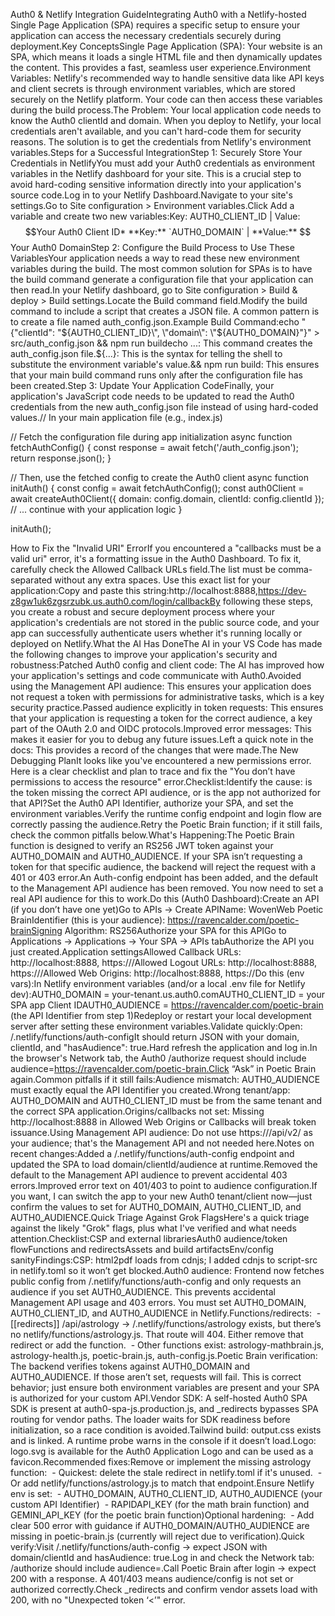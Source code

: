 Auth0 & Netlify Integration GuideIntegrating Auth0 with a Netlify-hosted Single Page Application (SPA) requires a specific setup to ensure your application can access the necessary credentials securely during deployment.Key ConceptsSingle Page Application (SPA): Your website is an SPA, which means it loads a single HTML file and then dynamically updates the content. This provides a fast, seamless user experience.Environment Variables: Netlify's recommended way to handle sensitive data like API keys and client secrets is through environment variables, which are stored securely on the Netlify platform. Your code can then access these variables during the build process.The Problem: Your local application code needs to know the Auth0 clientId and domain. When you deploy to Netlify, your local credentials aren't available, and you can't hard-code them for security reasons. The solution is to get the credentials from Netlify's environment variables.Steps for a Successful IntegrationStep 1: Securely Store Your Credentials in NetlifyYou must add your Auth0 credentials as environment variables in the Netlify dashboard for your site. This is a crucial step to avoid hard-coding sensitive information directly into your application's source code.Log in to your Netlify Dashboard.Navigate to your site's settings.Go to Site configuration > Environment variables.Click Add a variable and create two new variables:Key: AUTH0_CLIENT_ID | Value: $$Your Auth0 Client ID* **Key:** `AUTH0_DOMAIN` | **Value:** $$
Your Auth0 DomainStep 2: Configure the Build Process to Use These VariablesYour application needs a way to read these new environment variables during the build. The most common solution for SPAs is to have the build command generate a configuration file that your application can then read.In your Netlify dashboard, go to Site configuration > Build & deploy > Build settings.Locate the Build command field.Modify the build command to include a script that creates a JSON file. A common pattern is to create a file named auth_config.json.Example Build Command:echo "{\"clientId\": \"${AUTH0_CLIENT_ID}\", \"domain\": \"${AUTH0_DOMAIN}\"}" > src/auth_config.json && npm run buildecho ...: This command creates the auth_config.json file.\${...}: This is the syntax for telling the shell to substitute the environment variable's value.&& npm run build: This ensures that your main build command runs only after the configuration file has been created.Step 3: Update Your Application CodeFinally, your application's JavaScript code needs to be updated to read the Auth0 credentials from the new auth_config.json file instead of using hard-coded values.// In your main application file (e.g., index.js)

// Fetch the configuration file during app initialization
async function fetchAuthConfig() {
  const response = await fetch('/auth_config.json');
  return response.json();
}

// Then, use the fetched config to create the Auth0 client
async function initAuth() {
  const config = await fetchAuthConfig();
  const auth0Client = await createAuth0Client({
    domain: config.domain,
    clientId: config.clientId
  });
  // ... continue with your application logic
}

initAuth();

How to Fix the "Invalid URI" ErrorIf you encountered a "callbacks must be a valid uri" error, it's a formatting issue in the Auth0 Dashboard. To fix it, carefully check the Allowed Callback URLs field.The list must be comma-separated without any extra spaces. Use this exact list for your application:Copy and paste this string:http://localhost:8888,https://dev-z8gw1uk6zgsrzubk.us.auth0.com/login/callbackBy following these steps, you create a robust and secure deployment process where your application's credentials are not stored in the public source code, and your app can successfully authenticate users whether it's running locally or deployed on Netlify.What the AI Has DoneThe AI in your VS Code has made the following changes to improve your application's security and robustness:Patched Auth0 config and client code: The AI has improved how your application's settings and code communicate with Auth0.Avoided using the Management API audience: This ensures your application does not request a token with permissions for administrative tasks, which is a key security practice.Passed audience explicitly in token requests: This ensures that your application is requesting a token for the correct audience, a key part of the OAuth 2.0 and OIDC protocols.Improved error messages: This makes it easier for you to debug any future issues.Left a quick note in the docs: This provides a record of the changes that were made.The New Debugging PlanIt looks like you've encountered a new permissions error. Here is a clear checklist and plan to trace and fix the "You don’t have permissions to access the resource" error.Checklist:Identify the cause: is the token missing the correct API audience, or is the app not authorized for that API?Set the Auth0 API Identifier, authorize your SPA, and set the environment variables.Verify the runtime config endpoint and login flow are correctly passing the audience.Retry the Poetic Brain function; if it still fails, check the common pitfalls below.What's Happening:The Poetic Brain function is designed to verify an RS256 JWT token against your AUTH0_DOMAIN and AUTH0_AUDIENCE. If your SPA isn’t requesting a token for that specific audience, the backend will reject the request with a 401 or 403 error.An Auth-config endpoint has been added, and the default to the Management API audience has been removed. You now need to set a real API audience for this to work.Do this (Auth0 Dashboard):Create an API (if you don’t have one yet)Go to APIs → Create APIName: WovenWeb Poetic BrainIdentifier (this is your audience): https://ravencalder.com/poetic-brainSigning Algorithm: RS256Authorize your SPA for this APIGo to Applications → Applications → Your SPA → APIs tabAuthorize the API you just created.Application settingsAllowed Callback URLs: http://localhost:8888, https://<your-domain>/Allowed Logout URLs: http://localhost:8888, https://<your-domain>/Allowed Web Origins: http://localhost:8888, https://<your-domain>Do this (env vars):In Netlify environment variables (and/or a local .env file for Netlify dev):AUTH0_DOMAIN = your-tenant.us.auth0.comAUTH0_CLIENT_ID = your SPA app Client IDAUTH0_AUDIENCE = https://ravencalder.com/poetic-brain (the API Identifier from step 1)Redeploy or restart your local development server after setting these environment variables.Validate quickly:Open: /.netlify/functions/auth-configIt should return JSON with your domain, clientId, and "hasAudience": true.Hard refresh the application and log in.In the browser's Network tab, the Auth0 /authorize request should include audience=https://ravencalder.com/poetic-brain.Click “Ask” in Poetic Brain again.Common pitfalls if it still fails:Audience mismatch: AUTH0_AUDIENCE must exactly equal the API Identifier you created.Wrong tenant/app: AUTH0_DOMAIN and AUTH0_CLIENT_ID must be from the same tenant and the correct SPA application.Origins/callbacks not set: Missing http://localhost:8888 in Allowed Web Origins or Callbacks will break token issuance.Using Management API audience: Do not use https://<tenant>/api/v2/ as your audience; that's the Management API and not needed here.Notes on recent changes:Added a /.netlify/functions/auth-config endpoint and updated the SPA to load domain/clientId/audience at runtime.Removed the default to the Management API audience to prevent accidental 403 errors.Improved error text on 401/403 to point to audience configuration.If you want, I can switch the app to your new Auth0 tenant/client now—just confirm the values to set for AUTH0_DOMAIN, AUTH0_CLIENT_ID, and AUTH0_AUDIENCE.Quick Triage Against Grok FlagsHere's a quick triage against the likely "Grok" flags, plus what I've verified and what needs attention.Checklist:CSP and external librariesAuth0 audience/token flowFunctions and redirectsAssets and build artifactsEnv/config sanityFindings:CSP: html2pdf loads from cdnjs; I added cdnjs to script-src in netlify.toml so it won’t get blocked.Auth0 audience: Frontend now fetches public config from /.netlify/functions/auth-config and only requests an audience if you set AUTH0_AUDIENCE. This prevents accidental Management API usage and 403 errors. You must set AUTH0_DOMAIN, AUTH0_CLIENT_ID, and AUTH0_AUDIENCE in Netlify.Functions/redirects:  - [[redirects]] /api/astrology -> /.netlify/functions/astrology exists, but there’s no netlify/functions/astrology.js. That route will 404. Either remove that redirect or add the function.  - Other functions exist: astrology-mathbrain.js, astrology-health.js, poetic-brain.js, auth-config.js.Poetic Brain verification: The backend verifies tokens against AUTH0_DOMAIN and AUTH0_AUDIENCE. If those aren’t set, requests will fail. This is correct behavior; just ensure both environment variables are present and your SPA is authorized for your custom API.Vendor SDK: A self-hosted Auth0 SPA SDK is present at auth0-spa-js.production.js, and _redirects bypasses SPA routing for vendor paths. The loader waits for SDK readiness before initialization, so a race condition is avoided.Tailwind build: output.css exists and is linked. A runtime probe warns in the console if it doesn’t load.Logo: logo.svg is available for the Auth0 Application Logo and can be used as a favicon.Recommended fixes:Remove or implement the missing astrology function:  - Quickest: delete the stale redirect in netlify.toml if it's unused.  - Or add netlify/functions/astrology.js to match that endpoint.Ensure Netlify env is set:  - AUTH0_DOMAIN, AUTH0_CLIENT_ID, AUTH0_AUDIENCE (your custom API Identifier)  - RAPIDAPI_KEY (for the math brain function) and GEMINI_API_KEY (for the poetic brain function)Optional hardening:  - Add clear 500 error with guidance if AUTH0_DOMAIN/AUTH0_AUDIENCE are missing in poetic-brain.js (currently will reject due to verification).Quick verify:Visit /.netlify/functions/auth-config → expect JSON with domain/clientId and hasAudience: true.Log in and check the Network tab: /authorize should include audience=<your API Identifier>.Call Poetic Brain after login → expect 200 with a response. A 401/403 means audience/config is not set or authorized correctly.Check _redirects and confirm vendor assets load with 200, with no "Unexpected token ‘<’" error.